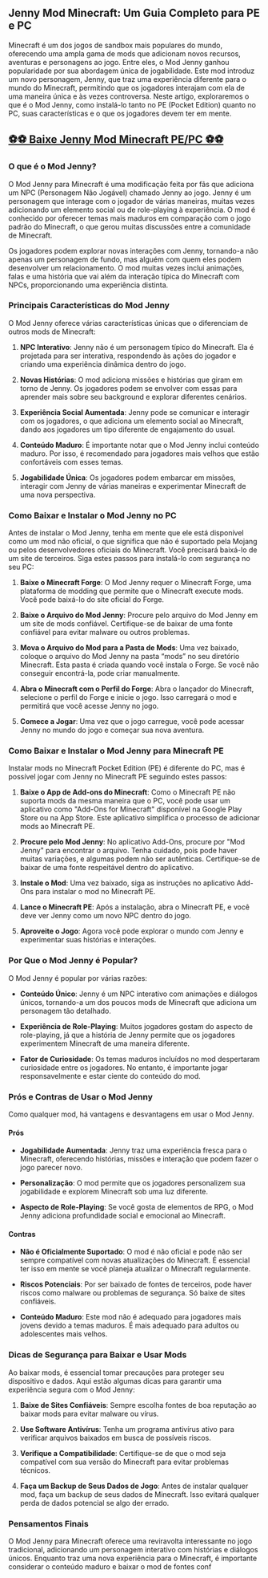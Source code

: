 ## **Jenny Mod Minecraft: Um Guia Completo para PE e PC** ##

Minecraft é um dos jogos de sandbox mais populares do mundo, oferecendo uma ampla gama de mods que adicionam novos recursos, aventuras e personagens ao jogo. Entre eles, o Mod Jenny ganhou popularidade por sua abordagem única de jogabilidade. Este mod introduz um novo personagem, Jenny, que traz uma experiência diferente para o mundo do Minecraft, permitindo que os jogadores interajam com ela de uma maneira única e às vezes controversa. Neste artigo, exploraremos o que é o Mod Jenny, como instalá-lo tanto no PE (Pocket Edition) quanto no PC, suas características e o que os jogadores devem ter em mente.

## [⚽⚽ Baixe Jenny Mod Minecraft PE/PC ⚽⚽](https://tinyurl.com/mr2jbme8)

### O que é o Mod Jenny?

O Mod Jenny para Minecraft é uma modificação feita por fãs que adiciona um NPC (Personagem Não Jogável) chamado Jenny ao jogo. Jenny é um personagem que interage com o jogador de várias maneiras, muitas vezes adicionando um elemento social ou de role-playing à experiência. O mod é conhecido por oferecer temas mais maduros em comparação com o jogo padrão do Minecraft, o que gerou muitas discussões entre a comunidade de Minecraft.

Os jogadores podem explorar novas interações com Jenny, tornando-a não apenas um personagem de fundo, mas alguém com quem eles podem desenvolver um relacionamento. O mod muitas vezes inclui animações, falas e uma história que vai além da interação típica do Minecraft com NPCs, proporcionando uma experiência distinta.

### Principais Características do Mod Jenny

O Mod Jenny oferece várias características únicas que o diferenciam de outros mods de Minecraft:

1. **NPC Interativo**: Jenny não é um personagem típico do Minecraft. Ela é projetada para ser interativa, respondendo às ações do jogador e criando uma experiência dinâmica dentro do jogo.
   
2. **Novas Histórias**: O mod adiciona missões e histórias que giram em torno de Jenny. Os jogadores podem se envolver com essas para aprender mais sobre seu background e explorar diferentes cenários.
   
3. **Experiência Social Aumentada**: Jenny pode se comunicar e interagir com os jogadores, o que adiciona um elemento social ao Minecraft, dando aos jogadores um tipo diferente de engajamento do usual.

4. **Conteúdo Maduro**: É importante notar que o Mod Jenny inclui conteúdo maduro. Por isso, é recomendado para jogadores mais velhos que estão confortáveis com esses temas.

5. **Jogabilidade Única**: Os jogadores podem embarcar em missões, interagir com Jenny de várias maneiras e experimentar Minecraft de uma nova perspectiva.

### Como Baixar e Instalar o Mod Jenny no PC

Antes de instalar o Mod Jenny, tenha em mente que ele está disponível como um mod não oficial, o que significa que não é suportado pela Mojang ou pelos desenvolvedores oficiais do Minecraft. Você precisará baixá-lo de um site de terceiros. Siga estes passos para instalá-lo com segurança no seu PC:

1. **Baixe o Minecraft Forge**: O Mod Jenny requer o Minecraft Forge, uma plataforma de modding que permite que o Minecraft execute mods. Você pode baixá-lo do site oficial do Forge.

2. **Baixe o Arquivo do Mod Jenny**: Procure pelo arquivo do Mod Jenny em um site de mods confiável. Certifique-se de baixar de uma fonte confiável para evitar malware ou outros problemas.

3. **Mova o Arquivo do Mod para a Pasta de Mods**: Uma vez baixado, coloque o arquivo do Mod Jenny na pasta “mods” no seu diretório Minecraft. Esta pasta é criada quando você instala o Forge. Se você não conseguir encontrá-la, pode criar manualmente.

4. **Abra o Minecraft com o Perfil do Forge**: Abra o lançador do Minecraft, selecione o perfil do Forge e inicie o jogo. Isso carregará o mod e permitirá que você acesse Jenny no jogo.

5. **Comece a Jogar**: Uma vez que o jogo carregue, você pode acessar Jenny no mundo do jogo e começar sua nova aventura.

### Como Baixar e Instalar o Mod Jenny para Minecraft PE

Instalar mods no Minecraft Pocket Edition (PE) é diferente do PC, mas é possível jogar com Jenny no Minecraft PE seguindo estes passos:

1. **Baixe o App de Add-ons do Minecraft**: Como o Minecraft PE não suporta mods da mesma maneira que o PC, você pode usar um aplicativo como "Add-Ons for Minecraft" disponível na Google Play Store ou na App Store. Este aplicativo simplifica o processo de adicionar mods ao Minecraft PE.

2. **Procure pelo Mod Jenny**: No aplicativo Add-Ons, procure por "Mod Jenny" para encontrar o arquivo. Tenha cuidado, pois pode haver muitas variações, e algumas podem não ser autênticas. Certifique-se de baixar de uma fonte respeitável dentro do aplicativo.

3. **Instale o Mod**: Uma vez baixado, siga as instruções no aplicativo Add-Ons para instalar o mod no Minecraft PE.

4. **Lance o Minecraft PE**: Após a instalação, abra o Minecraft PE, e você deve ver Jenny como um novo NPC dentro do jogo.

5. **Aproveite o Jogo**: Agora você pode explorar o mundo com Jenny e experimentar suas histórias e interações.

### Por Que o Mod Jenny é Popular?

O Mod Jenny é popular por várias razões:

- **Conteúdo Único**: Jenny é um NPC interativo com animações e diálogos únicos, tornando-a um dos poucos mods de Minecraft que adiciona um personagem tão detalhado.
  
- **Experiência de Role-Playing**: Muitos jogadores gostam do aspecto de role-playing, já que a história de Jenny permite que os jogadores experimentem Minecraft de uma maneira diferente.

- **Fator de Curiosidade**: Os temas maduros incluídos no mod despertaram curiosidade entre os jogadores. No entanto, é importante jogar responsavelmente e estar ciente do conteúdo do mod.

### Prós e Contras de Usar o Mod Jenny

Como qualquer mod, há vantagens e desvantagens em usar o Mod Jenny.

#### Prós

- **Jogabilidade Aumentada**: Jenny traz uma experiência fresca para o Minecraft, oferecendo histórias, missões e interação que podem fazer o jogo parecer novo.

- **Personalização**: O mod permite que os jogadores personalizem sua jogabilidade e explorem Minecraft sob uma luz diferente.

- **Aspecto de Role-Playing**: Se você gosta de elementos de RPG, o Mod Jenny adiciona profundidade social e emocional ao Minecraft.

#### Contras

- **Não é Oficialmente Suportado**: O mod é não oficial e pode não ser sempre compatível com novas atualizações do Minecraft. É essencial ter isso em mente se você planeja atualizar o Minecraft regularmente.

- **Riscos Potenciais**: Por ser baixado de fontes de terceiros, pode haver riscos como malware ou problemas de segurança. Só baixe de sites confiáveis.

- **Conteúdo Maduro**: Este mod não é adequado para jogadores mais jovens devido a temas maduros. É mais adequado para adultos ou adolescentes mais velhos.

### Dicas de Segurança para Baixar e Usar Mods

Ao baixar mods, é essencial tomar precauções para proteger seu dispositivo e dados. Aqui estão algumas dicas para garantir uma experiência segura com o Mod Jenny:

1. **Baixe de Sites Confiáveis**: Sempre escolha fontes de boa reputação ao baixar mods para evitar malware ou vírus.

2. **Use Software Antivírus**: Tenha um programa antivírus ativo para verificar arquivos baixados em busca de possíveis riscos.

3. **Verifique a Compatibilidade**: Certifique-se de que o mod seja compatível com sua versão do Minecraft para evitar problemas técnicos.

4. **Faça um Backup de Seus Dados de Jogo**: Antes de instalar qualquer mod, faça um backup de seus dados de Minecraft. Isso evitará qualquer perda de dados potencial se algo der errado.

### Pensamentos Finais

O Mod Jenny para Minecraft oferece uma reviravolta interessante no jogo tradicional, adicionando um personagem interativo com histórias e diálogos únicos. Enquanto traz uma nova experiência para o Minecraft, é importante considerar o conteúdo maduro e baixar o mod de fontes conf
